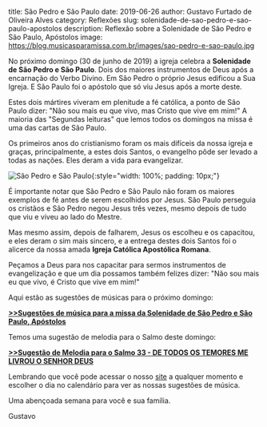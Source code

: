 title: São Pedro e São Paulo
date: 2019-06-26
author: Gustavo Furtado de Oliveira Alves
category: Reflexões
slug: solenidade-de-sao-pedro-e-sao-paulo-apostolos
description: Reflexão sobre a Solenidade de São Pedro e São Paulo, Apóstolos
image: https://blog.musicasparamissa.com.br/images/sao-pedro-e-sao-paulo.jpg

No próximo domingo (30 de junho de 2019) a igreja celebra a **Solenidade de São Pedro e São Paulo**.
Dois dos maiores instrumentos de Deus após a encarnação do Verbo Divino.
Em São Pedro o próprio Jesus edificou a Sua Igreja.
E São Paulo foi o apóstolo que só viu Jesus após a morte deste.

Estes dois mártires viveram em plenitude a fé católica,
a ponto de São Paulo dizer: "Não sou mais eu que vivo, mas Cristo que vive em mim!"
A maioria das "Segundas leituras" que lemos todos os domingos na missa é uma das cartas de São Paulo.

Os primeiros anos do cristianismo foram os mais difíceis da nossa igreja e graças,
principalmente, a estes dois Santos, o evangelho pôde ser levado a todas as nações.
Eles deram a vida para evangelizar.

![São Pedro e São Paulo](/images/sao-pedro-e-sao-paulo.jpg){:style="width: 100%; padding: 10px;"}

É importante notar que São Pedro e São Paulo não foram os maiores exemplos de fé
antes de serem escolhidos por Jesus.
São Paulo perseguia os cristãos e São Pedro negou Jesus três vezes,
mesmo depois de tudo que viu e viveu ao lado do Mestre.

Mas mesmo assim, depois de falharem, Jesus os escolheu e os capacitou,
e eles deram o sim mais sincero,
e a entrega destes dois Santos foi o alicerce da nossa amada **Igreja Católica Apostólica Romana**.

Peçamos a Deus para nos capacitar para sermos instrumentos de evangelização
e que um dia possamos também felizes dizer:
"Não sou mais eu que vivo, é Cristo que vive em mim!"

Aqui estão as sugestões de músicas para o próximo domingo:

[**>>Sugestões de música para a missa da Solenidade de São Pedro e São Paulo, Apóstolos**](https://musicasparamissa.com.br/sugestoes-para/solenidade-de-sao-pedro-e-sao-paulo-apostolos/)

Temos uma sugestão de melodia para o Salmo deste domingo:

[**>>Sugestão de Melodia para o Salmo 33 - DE TODOS OS TEMORES ME LIVROU O SENHOR DEUS**](https://musicasparamissa.com.br/musica/salmo-33/)

Lembrando que você pode acessar o nosso [site](http://musicasparamissa.com.br/) 
a qualquer momento e escolher o dia no calendário para ver as nossas sugestões de música.

Uma abençoada semana para você e sua família.

Gustavo
